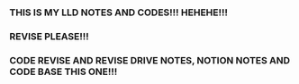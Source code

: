 ### THIS IS MY LLD NOTES AND CODES!!! HEHEHE!!!

### REVISE PLEASE!!!

### CODE REVISE AND REVISE DRIVE NOTES, NOTION NOTES AND CODE BASE THIS ONE!!!
